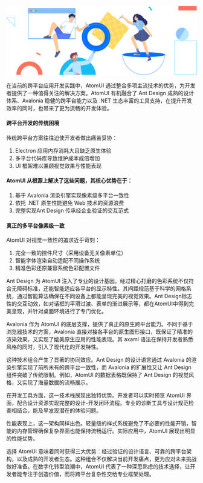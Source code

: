![](./images/Design.png)

在当前的跨平台应用开发实践中，AtomUI 通过整合多项主流技术的优势，为开发者提供了一种值得关注的解决方案。AtomUI 有机融合了 Ant Design 成熟的设计体系、Avalonia 稳健的跨平台能力以及 .NET 生态丰富的工具支持，在提升开发效率的同时，也带来了更为流畅的开发体验。

#### 跨平台开发的传统困境
传统跨平台方案往往迫使开发者做出痛苦妥协：

1. Electron 应用内存消耗大且缺乏原生体验
2. 多平台代码库导致维护成本成倍增加
3. UI 框架难以兼顾视觉效果与性能表现

#### AtomUI 从根源上解决了这些问题，其核心优势在于：

1. 基于 Avalonia 渲染引擎实现像素级多平台一致性
2. 依托 .NET 原生性能避免 Web 技术的资源浪费
3. 完整实现Ant Design 传承经企业验证的交互范式

#### 真正的多平台像素级一致
AtomUI 对视觉一致性的追求近乎苛刻：

1. 完全一致的控件尺寸（采用设备无关像素单位）
2. 智能字体渲染自动适配不同操作系统
3. 精准色彩还原兼容系统色彩配置文件

Ant Design 为 AtomUI 注入了专业的设计基因。经过精心打磨的色彩系统不仅符合无障碍标准，还能智能适应各平台的显示特性。其间距规范基于科学的网格系统，通过智能算法确保在不同设备上都能呈现完美的视觉效果。Ant Design标志性的交互动效，如对话框的平滑过渡、表单的渐进展示等，都在AtomUI中得到完美呈现，并针对桌面环境进行了专门优化。

Avalonia 作为 AtomUI 的底层支撑，提供了真正的原生跨平台能力。不同于基于浏览器技术的方案，Avalonia 直接对接各平台的原生图形接口，既保证了精准的渲染效果，又实现了媲美原生应用的性能表现。其 axaml 语法在保持开发者熟悉风格的同时，引入了现代化的开发特性。

这种技术组合产生了显著的协同效应。Ant Design 的设计语言通过 Avalonia 的渲染引擎实现了前所未有的跨平台一致性，而 Avalonia 的扩展性又让 Ant Design 组件突破了传统限制。例如，AtomUI 的数据表格既保持了 Ant Design 的视觉风格，又实现了海量数据的流畅展示。

在开发工具方面，这一技术栈展现出独特优势。开发者可以实时预览 AtomUI 界面，配合设计资源实现完整的设计-开发闭环流程。专业的诊断工具与设计规范检查相结合，能及早发现潜在的体验问题。

性能表现上，这一架构同样出色。轻量级的样式系统避免了不必要的性能开销，智能的内存管理确保复杂界面也能保持流畅运行。实际应用中，AtomUI 展现出明显的性能优势。

选择 AtomUI 意味着同时获得三大优势：经过验证的设计语言、可靠的跨平台架构，以及成熟的开发者生态。这种组合不仅解决当前开发痛点，更为应对未来挑战做好准备。在数字化转型浪潮中，AtomUI 代表了一种深思熟虑的技术选择，让开发者能专注于创造价值，而将跨平台复杂性交给专业框架处理。